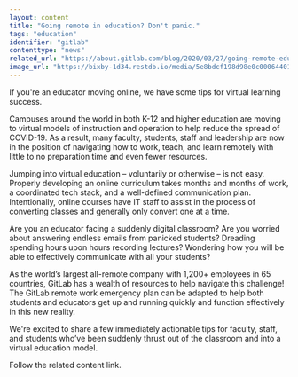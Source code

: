 ```yaml
---
layout: content
title: "Going remote in education? Don't panic."
tags: "education"
identifier: "gitlab"
contenttype: "news"
related_url: "https://about.gitlab.com/blog/2020/03/27/going-remote-education-virtual-learning-tips/"
image_url: "https://bixby-1d34.restdb.io/media/5e8bdcf198d98e0c00064401"
---
```

If you're an educator moving online, we have some tips for virtual learning success.

Campuses around the world in both K-12 and higher education are moving to virtual models of instruction and operation to help reduce the spread of COVID-19. As a result, many faculty, students, staff and leadership are now in the position of navigating how to work, teach, and learn remotely with little to no preparation time and even fewer resources.

Jumping into virtual education – voluntarily or otherwise – is not easy. Properly developing an online curriculum takes months and months of work, a coordinated tech stack, and a well-defined communication plan. Intentionally, online courses have IT staff to assist in the process of converting classes and generally only convert one at a time.

Are you an educator facing a suddenly digital classroom? Are you worried about answering endless emails from panicked students? Dreading spending hours upon hours recording lectures? Wondering how you will be able to effectively communicate with all your students?

As the world’s largest all-remote company with 1,200+ employees in 65 countries, GitLab has a wealth of resources to help navigate this challenge! The GitLab remote work emergency plan can be adapted to help both students and educators get up and running quickly and function effectively in this new reality.

We're excited to share a few immediately actionable tips for faculty, staff, and students who’ve been suddenly thrust out of the classroom and into a virtual education model. 

Follow the related content link.

